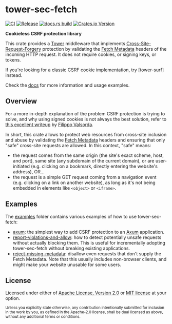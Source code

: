 # tower-sec-fetch

[![CI](https://github.com/MatteoJoliveau/tower-sec-fetch/actions/workflows/ci.yml/badge.svg)](https://github.com/MatteoJoliveau/tower-sec-fetch/actions/workflows/ci.yml)
[![Release](https://github.com/MatteoJoliveau/tower-sec-fetch/actions/workflows/release.yml/badge.svg)](https://github.com/MatteoJoliveau/tower-sec-fetch/actions/workflows/release.yml)
[![docs.rs build](https://img.shields.io/docsrs/tower-sec-fetch)](https://docs.rs/tower-sec-fetch)
[![Crates.io Version](https://img.shields.io/crates/v/tower-sec-fetch)](https://crates.io/crates/tower-sec-fetch)

**Cookieless CSRF protection library**

This crate provides a [Tower] middleware that implements [Cross-Site-Request-Forgery] protection by validating the [Fetch Metadata] headers of the incoming HTTP request. It does not require cookies, or signing keys, or tokens.

If you're looking for a classic CSRF cookie implementation, try [tower-surf] instead.

Check the [docs](https://docs.rs/tower-sec-fetch) for more information and usage examples.

## Overview

For a more in-depth explanation of the problem CSRF protection is trying to solve, and why using signed cookies is not always the best solution, refer to [this excellent writeup](https://github.com/golang/go/issues/73626) by [Filippo Valsorda](https://filippo.io).

In short, this crate allows to protect web resources from cross-site inclusion and abuse by validating the [Fetch Metadata] headers and ensuring that only "safe" cross-site requests are allowed. In this context, "safe" means:

- the request comes from the same origin (the site's exact scheme, host, and port), same site (any subdomain of the current domain), or are user-initiated (e.g. clicking on a bookmark, directly entering the website's address), OR...
- the request is a simple GET request coming from a navigation event (e.g. clicking on a link on another website), as long as it's not being embedded in elements like `<object>` or `<iframe>`.

## Examples

The [examples](examples) folder contains various examples of how to use tower-sec-fetch:

- [axum](examples/axum.rs): the simplest way to add CSRF protection to an [Axum](https://docs.rs/axum) application.
- [report-violations-and-allow](examples/report-violations-and-allow.rs): how to detect potentially unsafe requests without actually blocking them. This is useful for incrementally adopting tower-sec-fetch without breaking existing applications.
- [reject-missing-metadata](examples/reject-missing-metadata.rs): disallow even requests that don't supply the Fetch Metadata. Note that this usually includes non-browser clients, and might make your website unusable for some users.

## License

Licensed under either of [Apache License, Version 2.0](LICENSE-APACHE) or [MIT license](LICENSE-MIT) at your option.

<sub>
Unless you explicitly state otherwise, any contribution intentionally submitted
for inclusion in the work by you, as defined in the Apache-2.0 license, shall be
dual licensed as above, without any additional terms or conditions.
</sub>

[Tower]: https://docs.rs/tower
[Cross-Site-Request-Forgery]: https://developer.mozilla.org/en-US/docs/Web/Security/Attacks/CSRF
[Fetch Metadata]: https://developer.mozilla.org/en-US/docs/Glossary/Fetch_metadata_request_header
